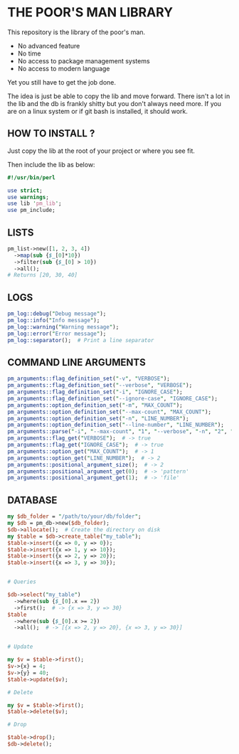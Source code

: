 THE POOR'S MAN LIBRARY
======================

This repository is the library of the poor's man.

- No advanced feature
- No time
- No access to package management systems
- No access to modern language

Yet you still have to get the job done.

The idea is just be able to copy the lib and move forward.
There isn't a lot in the lib and the db is frankly shitty
but you don't always need more. If you are on a linux system
or if git bash is installed, it should work.

HOW TO INSTALL ?
----------------

Just copy the lib at the root of your project or where you see fit.

Then include the lib as below:

```perl
#!/usr/bin/perl

use strict;
use warnings;
use lib 'pm_lib';
use pm_include;
```

LISTS
-----

```perl
pm_list->new([1, 2, 3, 4])
  ->map(sub {$_[0]*10})
  ->filter(sub {$_[0] > 10})
  ->all();
# Returns [20, 30, 40]
```

LOGS
----

```perl
pm_log::debug("Debug message");
pm_log::info("Info message");
pm_log::warning("Warning message");
pm_log::error("Error message");
pm_log::separator();  # Print a line separator
```

COMMAND LINE ARGUMENTS
----------------------

```perl
pm_arguments::flag_definition_set("-v", "VERBOSE");
pm_arguments::flag_definition_set("--verbose", "VERBOSE");
pm_arguments::flag_definition_set("-i", "IGNORE_CASE");
pm_arguments::flag_definition_set("--ignore-case", "IGNORE_CASE");
pm_arguments::option_definition_set("-m", "MAX_COUNT");
pm_arguments::option_definition_set("--max-count", "MAX_COUNT");
pm_arguments::option_definition_set("-n", "LINE_NUMBER");
pm_arguments::option_definition_set("--line-number", "LINE_NUMBER");
pm_arguments::parse("-i", "--max-count", "1", "--verbose", "-n", "2", "pattern", "file");
pm_arguments::flag_get("VERBOSE");  # -> true
pm_arguments::flag_get("IGNORE_CASE");  # -> true
pm_arguments::option_get("MAX_COUNT");  # -> 1
pm_arguments::option_get("LINE_NUMBER");  # -> 2
pm_arguments::positional_argument_size();  # -> 2
pm_arguments::positional_argument_get(0);  # -> 'pattern'
pm_arguments::positional_argument_get(1);  # -> 'file'
```

DATABASE
--------

```perl
my $db_folder = "/path/to/your/db/folder";
my $db = pm_db->new($db_folder);
$db->allocate();  # Create the directory on disk
my $table = $db->create_table("my_table");
$table->insert({x => 0, y => 0});
$table->insert({x => 1, y => 10});
$table->insert({x => 2, y => 20});
$table->insert({x => 3, y => 30});


# Queries

$db->select("my_table")
  ->where(sub {$_[0].x == 2})
  ->first();  # -> {x => 3, y => 30}
$table
  ->where(sub {$_[0].x >= 2})
  ->all();  # -> [{x => 2, y => 20}, {x => 3, y => 30}]


# Update

my $v = $table->first();
$v->{x} = 4;
$v->{y} = 40;
$table->update($v);

# Delete

my $v = $table->first();
$table->delete($v);

# Drop

$table->drop();
$db->delete();
```
